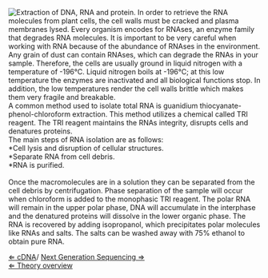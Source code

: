 ![ Extraction of DNA, RNA and
protein.]( Trizol.png "fig: Extraction of DNA, RNA and protein.") In
order to retrieve the RNA molecules from plant cells, the cell walls
must be cracked and plasma membranes lysed. Every organism encodes for
RNAses, an enzyme family that degrades RNA molecules. It is important to
be very careful when working with RNA because of the abundance of RNAses
in the environment. Any grain of dust can contain RNAses, which can
degrade the RNAs in your sample. Therefore, the cells are usually ground
in liquid nitrogen with a temperature of -196°C. Liquid nitrogen boils
at -196°C; at this low temperature the enzymes are inactivated and all
biological functions stop. In addition, the low temperatures render the
cell walls brittle which makes them very fragile and breakable.\
A common method used to isolate total RNA is guanidium
thiocyanate-phenol-chloroform extraction. This method utilizes a
chemical called TRI reagent. The TRI reagent maintains the RNAs
integrity, disrupts cells and denatures proteins.\
 The main steps of RNA isolation are as follows:\
\*Cell lysis and disruption of cellular structures.\
\*Separate RNA from cell debris.\
\*RNA is purified.\
\
Once the macromolecules are in a solution they can be separated from the
cell debris by centrifugation. Phase separation of the sample will occur
when chloroform is added to the monophasic TRI reagent. The polar RNA
will remain in the upper polar phase, DNA will accumulate in the
interphase and the denatured proteins will dissolve in the lower organic
phase. The RNA is recovered by adding isopropanol, which precipitates
polar molecules like RNAs and salts. The salts can be washed away with
75% ethanol to obtain pure RNA.

[ ⇐ cDNA](/wiki/CDNA "wikilink")/ [ Next Generation Sequencing
⇒](/wiki/NGS_Plant "wikilink")\
[⇐ Theory overview](/wiki/PlantLab "wikilink")

